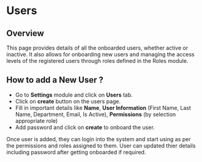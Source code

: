 # Users

## Overview

This page provides details of all the onboarded users, whether active or inactive. It also allows for onboarding new users and managing the access levels of the registered users through roles defined in the Roles module.

## How to add a New User ?

- Go to **Settings** module and click on **Users** tab.
- Click on **create** button on the users page.
- Fill in important details like **Name**, **User Information** (First Name, Last Name, Department, Email, Is Active), **Permissions** (by selection appropriate role)
- Add password and click on **create** to onboard the user.

Once user is added, they can login into the system and start using as per the permissions and roles assigned to them. User can updated thier details including password after getting onboarded if required.
